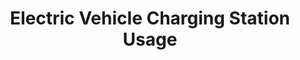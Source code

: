 ---
schema: default
title: Electric Vehicle Charging Station Usage
organization: Perth and Kinross Council
notes: Datasets for Perth & Kinross Council's EV charging stations under the ChargePoint Scotland scheme. Includes anonymous data from each individual charging session.
resources:

  - name: Electric Vehicle Charging Station Usage CSV
  - url: https://data.pkc.gov.uk/dataset/a3402e38-e9a5-4917-a23b-cbd18971754d/resource/d0bc0302-90e5-4f8c-bc2e-b54e648b88b6/download/electricvehiclechargecorrected.csv
  - format: CSV

  - name: Electric Vehicle Charging Station Usage CSV
  - url: https://data.pkc.gov.uk/dataset/a3402e38-e9a5-4917-a23b-cbd18971754d/resource/f5f95c50-2ca1-436d-bd6e-1c5f8317ac9b/download/sept17toaug18standardisedcorrected.csv
  - format: CSV

  - name: Electric Vehicle Charging Station Usage CSV
  - url: https://data.pkc.gov.uk/dataset/a3402e38-e9a5-4917-a23b-cbd18971754d/resource/845fe22f-19f4-499b-b8bc-8812a763e660/download/sept18toaug19standardisedcorrected.csv
  - format: CSV

license: Open Government Licence 3.0 (United Kingdom)
category:

  - energy


  - 

maintainer: Tim Wisniewski
maintainer_email: tim@timwis.com
---
